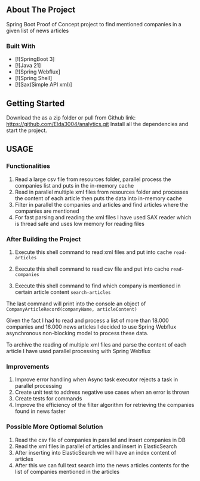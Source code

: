 <!-- ABOUT THE PROJECT -->
## About The Project

Spring Boot Proof of Concept project to find mentioned companies in a given list of news articles


### Built With

* [![SpringBoot 3]
* [![Java 21]
* [![Spring Webflux]
* [![Spring Shell]
* [![Sax(Simple API xml)]

<!-- GETTING STARTED -->
## Getting Started

Download the as a zip folder or pull from Github link: https://github.com/Elda3004/analytics.git 
Install all the dependencies and start the project.

## USAGE

### Functionalities
1. Read a large csv file from resources folder, parallel process the companies list and puts in the in-memory cache
2. Read in parallel multiple xml files from resources folder and processes the content of each article then puts the data into in-memory cache
3. Filter in parallel the companies and articles and find articles where the companies are mentioned
4. For fast parsing and reading the xml files I have used SAX reader which is thread safe and uses low memory for reading files

### After Building the Project
1. Execute this shell command to read xml files and put into cache
  ``read-articles``

2. Execute this shell command to read csv file and put into cache
   ``read-companies``

3. Execute this shell command to find which company is mentioned in certain article content
   ``search-articles``

The last command will print into the console an object of ```CompanyArticleRecord(companyName, articleContent)```

<!-- Decisions -->

Given the fact I had to read and process a list of more than 18.000 companies and 16.000 news articles I decided to use 
Spring Webflux asynchronous non-blocking model to process these data.

To archive the reading of multiple xml files and parse the content of each article I have used parallel processing with Spring Webflux

### Improvements

1. Improve error handling when Async task executor rejects a task in parallel processing
2. Create unit test to address negative use cases when an error is thrown
3. Create tests for commands
4. Improve the efficiency of the filter algorithm for retrieving the companies found in news faster

### Possible More Optiomal Solution
1. Read the csv file of companies in parallel and insert companies in DB
2. Read the xml files in parallel of articles and insert in ElasticSearch
3. After inserting into ElasticSearch we will have an index content of articles
4. After this we can full text search into the news articles contents for the list of companies mentioned in the articles
